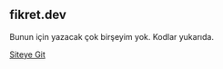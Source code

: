 ## fikret.dev

Bunun için yazacak çok birşeyim yok.
Kodlar yukarıda.

[Siteye Git](https://fikret.dev/)
